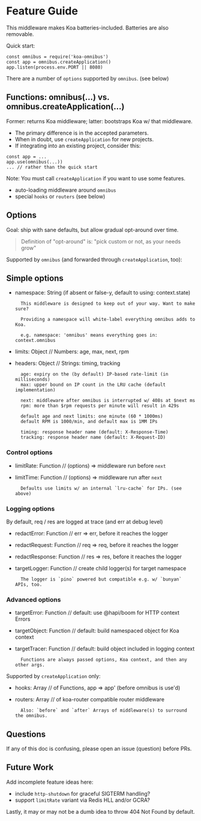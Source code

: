 # Feature Guide

This middleware makes Koa batteries-included. Batteries are also removable.

Quick start:

```
const omnibus = require('koa-omnibus')
const app = omnibus.createApplication()
app.listen(process.env.PORT || 8080)
```

There are a number of `options` supported by `omnibus`. (see below)

## Functions: omnibus(...) vs. omnibus.createApplication(...)

Former: returns Koa middleware; latter: bootstraps Koa w/ that middleware.

* The primary difference is in the accepted parameters.
* When in doubt, use `createApplication` for new projects.
* If integrating into an existing project, consider this:

```
const app = ...
app.use(omnibus(...))
... // rather than the quick start
```

Note: You must call `createApplication` if you want to use some features.

* auto-loading middleware around `omnibus`
* special `hooks` or `routers` (see below)

## Options

Goal: ship with sane defaults, but allow gradual opt-around over time.

> Definition of "opt-around" is: "pick custom or not, as your needs grow"

Supported by `omnibus` (and forwarded through `createApplication`, too):

## Simple options

* namespace: String (if absent or false-y, default to using: context.state)

		This middleware is designed to keep out of your way. Want to make sure?

		Providing a namespace will white-label everything omnibus adds to Koa.

		e.g. namespace: 'omnibus' means everything goes in: context.omnibus

* limits: Object // Numbers: age, max, next, rpm
* headers: Object // Strings: timing, tracking

		age: expiry on the (by default) IP-based rate-limit (in milliseconds)
		max: upper bound on IP count in the LRU cache (default implementation)

		next: middleware after omnibus is interrupted w/ 408s at $next ms
		rpm: more than $rpm requests per minute will result in 429s

		default age and next limits: one minute (60 * 1000ms)
		default RPM is 1000/min, and default max is 1MM IPs

		timing: response header name (default: X-Response-Time)
		tracking: response header name (default: X-Request-ID)

### Control options

* limitRate: Function // (options) => middleware run before `next`
* limitTime: Function // (options) => middleware run after `next`

		Defaults use limits w/ an internal `lru-cache` for IPs. (see above)

### Logging options

By default, req / res are logged at trace (and err at debug level)

* redactError: Function // err => err, before it reaches the logger
* redactRequest: Function // req => req, before it reaches the logger
* redactResponse: Function // res => res, before it reaches the logger
* targetLogger: Function // create child logger(s) for target namespace

		The logger is `pino` powered but compatible e.g. w/ `bunyan` APIs, too.

### Advanced options

* targetError: Function // default: use @hapi/boom for HTTP context Errors
* targetObject: Function // default: build namespaced object for Koa context
* targetTracer: Function // default: build object included in logging context

		Functions are always passed options, Koa context, and then any other args.

Supported by `createApplication` only:

* hooks: Array // of Functions, app => app' (before omnibus is use'd)
* routers: Array // of koa-router compatible router middleware

		Also: `before` and `after` Arrays of middleware(s) to surround the omnibus.

## Questions

If any of this doc is confusing, please open an issue (question) before PRs.

## Future Work

Add incomplete feature ideas here:

* include `http-shutdown` for graceful SIGTERM handling?
* support `limitRate` variant via Redis HLL and/or GCRA?

Lastly, it may or may not be a dumb idea to throw 404 Not Found by default.
